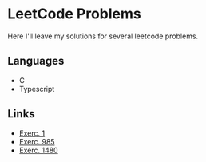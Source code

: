 # LeetCode Problems

Here I'll leave my solutions for several leetcode problems.

## Languages
* C
* Typescript

## Links

* [Exerc. 1](https://leetcode.com/problems/two-sum/)
* [Exerc. 985](https://leetcode.com/problems/sum-of-even-numbers-after-queries/)
* [Exerc. 1480](https://leetcode.com/problems/running-sum-of-1d-array/)